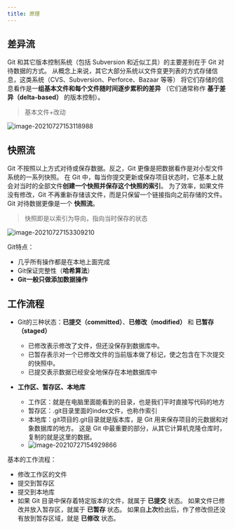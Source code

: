 ```yaml
---
title: 原理
---
```

## 差异流

Git 和其它版本控制系统（包括 Subversion 和近似工具）的主要差别在于 Git 对待数据的方式。 从概念上来说，其它大部分系统以文件变更列表的方式存储信息，这类系统（CVS、Subversion、Perforce、Bazaar 等等） 将它们存储的信息看作是一**组基本文件和每个文件随时间逐步累积的差异** （它们通常称作 **基于差异（delta-based）** 的版本控制）。

>  基本文件+改动

![image-20210727153118988](https://cdn.jsdelivr.net/gh/cwenan/blog.img/20210727153120.png)

## 快照流

Git 不按照以上方式对待或保存数据。反之，Git 更像是把数据看作是对小型文件系统的一系列快照。 在 Git 中，每当你提交更新或保存项目状态时，它基本上就会对当时的全部文件**创建一个快照并保存这个快照的索引**。 为了效率，如果文件没有修改，Git 不再重新存储该文件，而是只保留一个链接指向之前存储的文件。 Git 对待数据更像是一个 **快照流**。

> 快照即是以索引为导向，指向当时保存的状态

![image-20210727153309210](https://cdn.jsdelivr.net/gh/cwenan/blog.img/20210727153310.png)

Git特点：

* 几乎所有操作都是在本地上面完成
* Git保证完整性（**哈希算法**）
* **Git一般只做添加数据操作**

## 工作流程

* Git的三种状态：**已提交（committed）**、**已修改（modified）** 和 **已暂存（staged）**

    * 已修改表示修改了文件，但还没保存到数据库中。
    * 已暂存表示对一个已修改文件的当前版本做了标记，使之包含在下次提交的快照中。
    * 已提交表示数据已经安全地保存在本地数据库中



* **工作区、暂存区、本地库**

    * 工作区：就是在电脑里面能看到的目录，也是我们平时直接写代码的地方
    * 暂存区：.git目录里面的index文件，也称作索引
    * 本地库：git项目的.git目录就是版本库，是 Git 用来保存项目的元数据和对象数据库的地方。 这是 Git 中最重要的部分，从其它计算机克隆仓库时，复制的就是这里的数据。
    * ![image-20210727154929866](https://cdn.jsdelivr.net/gh/cwenan/blog.img/20210727154931.png)

基本的工作流程：

* 修改工作区的文件
* 提交到暂存区
* 提交到本地库
* 如果 Git 目录中保存着特定版本的文件，就属于 **已提交** 状态。 如果文件已修改并放入暂存区，就属于 **已暂存** 状态。 如果自**上次**检出后，作了修改但还没有放到暂存区域，就是 **已修改** 状态。
